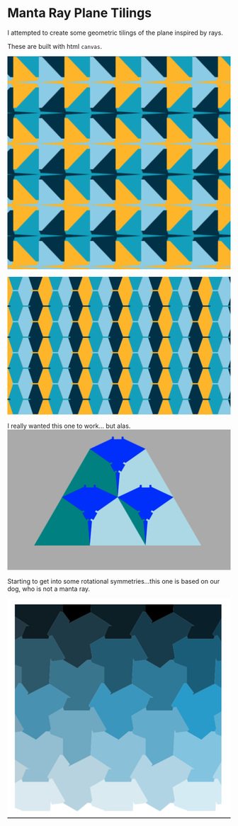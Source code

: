 # Manta Ray Plane Tilings

I attempted to create some geometric tilings of the plane inspired by rays.

These are built with html `canvas`.

![Manta1](screenshots/manta2.png)

![Manta3](screenshots/manta3.png)

I really wanted this one to work... but alas.
![Manta2](screenshots/manta1.png)

Starting to get into some rotational symmetries...this one is based on our dog, who is not a manta ray.

![Bubu](screenshots/bubu.png)

